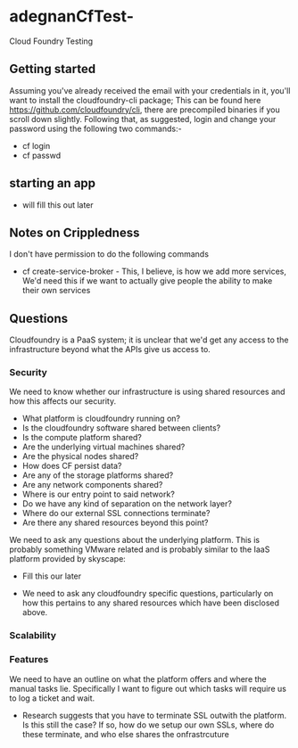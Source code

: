 # adegnanCfTest-
Cloud Foundry Testing

## Getting started 

Assuming you've already received the email with your credentials in it, you'll want to install the cloudfoundry-cli package; This can be found here https://github.com/cloudfoundry/cli, there are precompiled binaries if you scroll down slightly.  Following that, as suggested, login and change your password using the following two commands:-

- cf login
- cf passwd

## starting an app

- will fill this out later

## Notes on Crippledness

I don't have permission to do the following commands
- cf create-service-broker -  This, I believe, is how we add more services, We'd need this if we want to actually give people the ability to make their own services


## Questions

Cloudfoundry is a PaaS system; it is unclear that we'd get any access to the infrastructure beyond what the APIs give us access to.  

### Security

We need to know whether our infrastructure is using shared resources and how this affects our security.

- What platform is cloudfoundry running on?  
- Is the cloudfoundry software shared between clients?
- Is the compute platform shared?
- Are the underlying virtual machines shared?  
- Are the physical nodes shared?
- How does CF persist data?
- Are any of the storage platforms shared?
- Are any network components shared?
- Where is our entry point to said network?
- Do we have any kind of separation on the network layer?
- Where do our external SSL connections terminate?
- Are there any shared resources beyond this point?

We need to ask any questions about the underlying platform.  This is probably something VMware related and is probably similar to the IaaS platform provided by skyscape:

- Fill this our later

- We need to ask any cloudfoundry specific questions, particularly on how this pertains to any shared resources which have been disclosed above.


### Scalability

### Features

We need to have an outline on what the platform offers and where the manual tasks lie.  Specifically I want to figure out which tasks will require us to log a ticket and wait.

- Research suggests that you have to terminate SSL outwith the platform.  Is this still the case?  If so, how do we setup our own SSLs, where do these terminate, and who else shares the onfrastrcuture 
